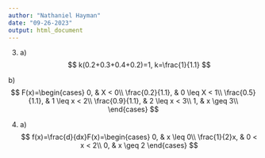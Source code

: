```yaml
---
author: "Nathaniel Hayman"
date: "09-26-2023"
output: html_document
---
```


3. a)
$$
k(0.2+0.3+0.4+0.2)=1, k=\frac{1}{1.1}
$$

b)
$$
F(x)=\begin{cases}
    0, & X < 0\\
    \frac{0.2}{1.1}, & 0 \leq X < 1\\
    \frac{0.5}{1.1}, & 1 \leq x < 2\\
    \frac{0.9}{1.1}, & 2 \leq x < 3\\
    1, & x \geq 3\\
\end{cases}
$$

4. a)
$$
f(x)=\frac{d}{dx}F(x)=\begin{cases}
    0, & x \leq 0\\
    \frac{1}{2}x, & 0 < x < 2\\
    0, & x \geq 2
\end{cases}
$$